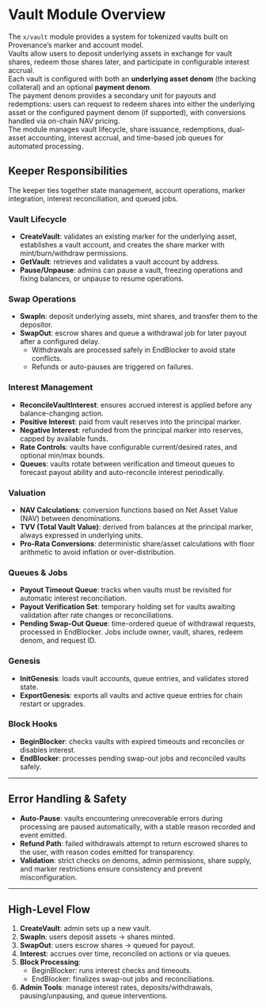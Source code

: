 # Vault Module Overview

The `x/vault` module provides a system for tokenized vaults built on Provenance’s marker and account model.  
Vaults allow users to deposit underlying assets in exchange for vault shares, redeem those shares later, and participate in configurable interest accrual.  
Each vault is configured with both an **underlying asset denom** (the backing collateral) and an optional **payment denom**.  
The payment denom provides a secondary unit for payouts and redemptions: users can request to redeem shares into either the underlying asset or the configured payment denom (if supported), with conversions handled via on-chain NAV pricing.  
The module manages vault lifecycle, share issuance, redemptions, dual-asset accounting, interest accrual, and time-based job queues for automated processing.

## Keeper Responsibilities

The keeper ties together state management, account operations, marker integration, interest reconciliation, and queued jobs.

### Vault Lifecycle
- **CreateVault**: validates an existing marker for the underlying asset, establishes a vault account, and creates the share marker with mint/burn/withdraw permissions.
- **GetVault**: retrieves and validates a vault account by address.
- **Pause/Unpause**: admins can pause a vault, freezing operations and fixing balances, or unpause to resume operations.

### Swap Operations
- **SwapIn**: deposit underlying assets, mint shares, and transfer them to the depositor.
- **SwapOut**: escrow shares and queue a withdrawal job for later payout after a configured delay.  
  - Withdrawals are processed safely in EndBlocker to avoid state conflicts.
  - Refunds or auto-pauses are triggered on failures.

### Interest Management
- **ReconcileVaultInterest**: ensures accrued interest is applied before any balance-changing action.
- **Positive Interest**: paid from vault reserves into the principal marker.
- **Negative Interest**: refunded from the principal marker into reserves, capped by available funds.
- **Rate Controls**: vaults have configurable current/desired rates, and optional min/max bounds.
- **Queues**: vaults rotate between verification and timeout queues to forecast payout ability and auto-reconcile interest periodically.

### Valuation
- **NAV Calculations**: conversion functions based on Net Asset Value (NAV) between denominations.
- **TVV (Total Vault Value)**: derived from balances at the principal marker, always expressed in underlying units.
- **Pro-Rata Conversions**: deterministic share/asset calculations with floor arithmetic to avoid inflation or over-distribution.

### Queues & Jobs
- **Payout Timeout Queue**: tracks when vaults must be revisited for automatic interest reconciliation.
- **Payout Verification Set**: temporary holding set for vaults awaiting validation after rate changes or reconciliations.
- **Pending Swap-Out Queue**: time-ordered queue of withdrawal requests, processed in EndBlocker. Jobs include owner, vault, shares, redeem denom, and request ID.

### Genesis
- **InitGenesis**: loads vault accounts, queue entries, and validates stored state.
- **ExportGenesis**: exports all vaults and active queue entries for chain restart or upgrades.

### Block Hooks
- **BeginBlocker**: checks vaults with expired timeouts and reconciles or disables interest.
- **EndBlocker**: processes pending swap-out jobs and reconciled vaults safely.

---

## Error Handling & Safety

- **Auto-Pause**: vaults encountering unrecoverable errors during processing are paused automatically, with a stable reason recorded and event emitted.
- **Refund Path**: failed withdrawals attempt to return escrowed shares to the user, with reason codes emitted for transparency.
- **Validation**: strict checks on denoms, admin permissions, share supply, and marker restrictions ensure consistency and prevent misconfiguration.

---

## High-Level Flow

1. **CreateVault**: admin sets up a new vault.
2. **SwapIn**: users deposit assets → shares minted.
3. **SwapOut**: users escrow shares → queued for payout.
4. **Interest**: accrues over time, reconciled on actions or via queues.
5. **Block Processing**:
   - BeginBlocker: runs interest checks and timeouts.
   - EndBlocker: finalizes swap-out jobs and reconciliations.
6. **Admin Tools**: manage interest rates, deposits/withdrawals, pausing/unpausing, and queue interventions.
